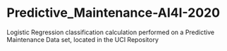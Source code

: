 # Predictive_Maintenance-AI4I-2020
Logistic Regression classification calculation performed on a Predictive Maintenance Data set, located in the UCI Repository
